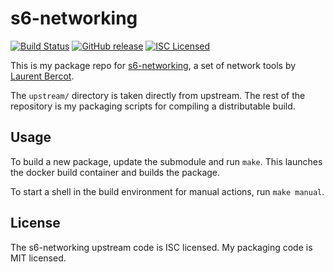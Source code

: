 s6-networking
=========

[![Build Status](https://img.shields.io/circleci/project/amylum/s6-networking/master.svg)](https://circleci.com/gh/amylum/s6-networking)
[![GitHub release](https://img.shields.io/github/release/amylum/s6-networking.svg)](https://github.com/amylum/s6-networking/releases)
[![ISC Licensed](https://img.shields.io/badge/license-ISC-green.svg)](https://tldrlegal.com/license/-isc-license)

This is my package repo for [s6-networking](http://www.skarnet.org/software/s6-networking/), a set of network tools by [Laurent Bercot](http://skarnet.org/).

The `upstream/` directory is taken directly from upstream. The rest of the repository is my packaging scripts for compiling a distributable build.

## Usage

To build a new package, update the submodule and run `make`. This launches the docker build container and builds the package.

To start a shell in the build environment for manual actions, run `make manual`.

## License

The s6-networking upstream code is ISC licensed. My packaging code is MIT licensed.

